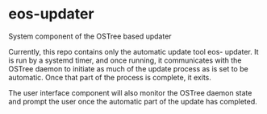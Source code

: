 eos-updater
===========

System component of the OSTree based updater

Currently, this repo contains only the automatic update tool eos-
updater.  It is run by a systemd timer, and once running, it
communicates with the OSTree daemon to initiate as much of the update
process as is set to be automatic.  Once that part of the process is
complete, it exits.

The user interface component will also monitor the OSTree daemon state
and prompt the user once the automatic part of the update has
completed.
